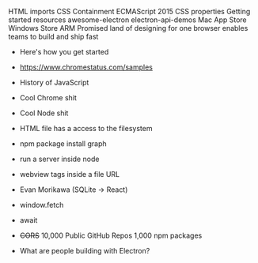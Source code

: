 HTML imports
CSS Containment
ECMAScript 2015
CSS properties
Getting started resources
awesome-electron
electron-api-demos
Mac App Store
Windows Store
ARM
Promised land of designing for one browser
enables teams to build and ship fast

- Here's how you get started
- https://www.chromestatus.com/samples

- History of JavaScript
- Cool Chrome shit
- Cool Node shit
- HTML file has a access to the filesystem
- npm package install graph
- run a server inside node
- webview tags inside a file URL
- Evan Morikawa (SQLite -> React)
- window.fetch
- await
- ~~CORS~~
10,000 Public GitHub Repos
1,000 npm packages
- What are people building with Electron?
